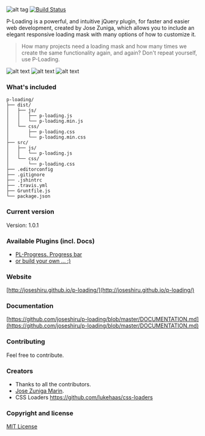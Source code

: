 ![alt tag](http://i.imgur.com/M9LqM46.png?1 "P-Loading") [![Build Status](https://travis-ci.org/joseshiru/p-loading.svg?branch=master)](https://travis-ci.org/joseshiru/p-loading.svg?branch=master)

P-Loading is a powerful, and intuitive jQuery plugin, for faster and easier web development, created by Jose Zuniga, which allows you to include an elegant responsive loading mask with many options of how to customize it.

>How many projects need a loading mask and how many times we create the same functionality again, and again?
>Don't repeat yourself, use P-Loading.

![alt text](https://s32.postimg.org/avb63a879/plprogress.gif "demo default spinner")
![alt text](https://s32.postimg.org/f116tc4tx/plprogress.gif "demo progress bar")
![alt text](https://s31.postimg.org/j43p8kg23/plprogress.gif "demo fontawesome spinner")


### What's included

```
p-loading/
├── dist/
│   ├── js/
│   │   ├── p-loading.js
│   │   └── p-loading.min.js
│   └── css/
│       ├── p-loading.css
│       └── p-loading.min.css
├── src/
│   ├── js/
│   │   └── p-loading.js
│   └── css/
│       └── p-loading.css
├── .editorconfig
├── .gitignore
├── .jshintrc
├── .travis.yml
├── Gruntfile.js
└── package.json
```
### Current version
  Version: 1.0.1


### Available Plugins (incl. Docs)
+ [PL-Progress. Progress bar](https://github.com/joseshiru/pl-progress)
+ [or build your own … :)](https://github.com/joseshiru/p-loading/blob/master/CREATE_PLUGIN.md)

### Website
[http://joseshiru.github.io/p-loading/](http://joseshiru.github.io/p-loading/)

### Documentation
[https://github.com/joseshiru/p-loading/blob/master/DOCUMENTATION.md](https://github.com/joseshiru/p-loading/blob/master/DOCUMENTATION.md)

### Contributing
  Feel free to contribute.

### Creators
 * Thanks to all the contributors.
 * [Jose Zuniga Marin](https://github.com/joseshiru).
 * CSS Loaders https://github.com/lukehaas/css-loaders
 
### Copyright and license
[MIT License](https://github.com/joseshiru/p-loading/blob/master/LICENSE)